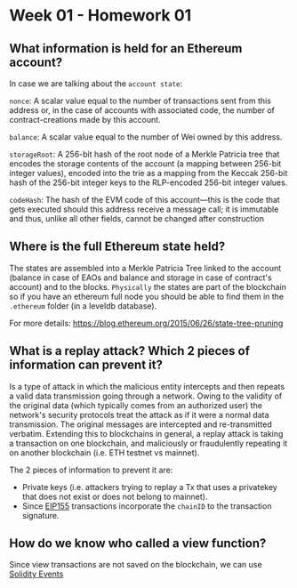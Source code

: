 # Week 01 - Homework 01

## What information is held for an Ethereum account?

In case we are talking about the `account state`:

`nonce`: A scalar value equal to the number of transactions sent from this address or, in the case of accounts with associated code, the number of contract-creations made by this account.

`balance`: A scalar value equal to the number of Wei owned by this address.

`storageRoot`: A 256-bit hash of the root node of a Merkle Patricia tree that encodes the storage contents of the account (a mapping between 256-bit integer values), encoded into the trie as a mapping from the Keccak 256-bit hash of the 256-bit integer keys to the RLP-encoded 256-bit integer values.

`codeHash`: The hash of the EVM code of this account—this is the code that gets executed should this address receive a message call; it is immutable and thus, unlike all other fields, cannot be changed after construction

## Where is the full Ethereum state held?

The states are assembled into a Merkle Patricia Tree linked to the account (balance in case of EAOs and balance and storage in case of contract's account) and to the blocks.
`Physically` the states are part of the blockchain so if you have an ethereum full node you should be able to find them in the `.ethereum` folder (in a leveldb database).

For more details: <https://blog.ethereum.org/2015/06/26/state-tree-pruning>

## What is a replay attack? Which 2 pieces of information can prevent it?

Is a type of attack in which the malicious entity intercepts and then repeats a valid data transmission going through a network. Owing to the validity of the original data (which typically comes from an authorized user) the network's security protocols treat the attack as if it were a normal data transmission. The original messages are intercepted and re-transmitted verbatim. Extending this to blockchains in general, a replay attack is taking a transaction on one blockchain, and maliciously or fraudulently repeating it on another blockchain (i.e. ETH testnet vs mainnet).

The 2 pieces of information to prevent it are:

* Private keys (i.e. attackers trying to replay a Tx that uses a privatekey that does not exist or does not belong to mainnet).
* Since [EIP155](https://github.com/ethereum/EIPs/blob/master/EIPS/eip-155md) transactions incorporate the `chainID` to the transaction signature.

## How do we know who called a view function?

Since view transactions are not saved on the blockchain, we can use [Solidity Events](https://blog.chain.link/events-and-logging-in-solidity/)
